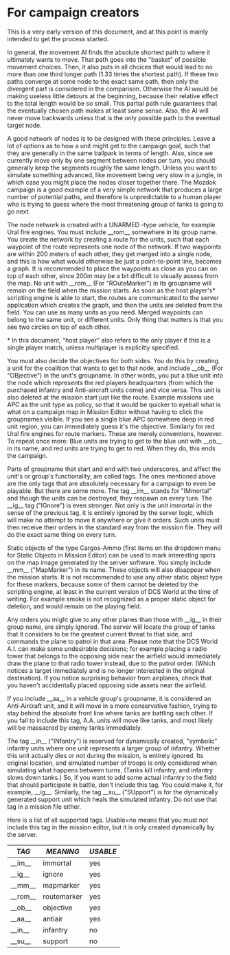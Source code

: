 # For campaign creators

This is a very early version of this document, and at this point is mainly intended to get the process started.

In general, the movement AI finds the absolute shortest path to where it ultimately wants to move. That path goes into
the "basket" of possible movement choices. Then, it also puts in all choices that would lead to no more than one third
longer path (1.33 times the shortest path). If these two paths converge at some node to the exact same path, then only
the divergent part is considered in the comparison. Otherwise the AI would be making useless little detours at the
beginning, because their relative effect to the total length would be so small. This partial path rule guarantees that
the eventually chosen path makes at least some sense. Also, the AI will never move backwards unless that is the only
possible path to the eventual target node.

A good network of nodes is to be designed with these principles. Leave a lot of options as to how a unit might get to
the campaign goal, such that they are generally in the same ballpark in terms of length. Also, since we currently move
only by one segment between nodes per turn, you should generally keep the segments roughly the same length. Unless you
want to simulate something advanced, like movement being very slow in a jungle, in which case you might place the nodes
closer together there. The Mozdok campaign is a good example of a very simple network that produces a large number of
potential paths, and therefore is unpredictable to a human player who is trying to guess where the most threatening
group of tanks is going to go next.

The node network is created with a UNARMED -type vehicle, for example Ural fire engines. You must include \_\_rom\_\_
somewhere in its group name. You create the network by creating a route for the units, such that each waypoint of the
route represents one node of the network. If two waypoints are within 200 meters of each other, they get merged into a
single node, and this is how what would otherwise be just a point-to-point line, becomes a graph. It is recommended to
place the waypoints as close as you can on top of each other, since 200m may be a bit difficult to visually assess from
the map. No unit with \_\_rom\_\_ (For "ROuteMarker") in its groupname will remain on the field when the mission starts.
As soon as the host player's* scripting engine is able to start, the routes are communicated to the server application
which creates the graph, and then the units are deleted from the field. You can use as many units as you need. Merged
waypoints can belong to the same unit, or different units. Only thing that matters is that you see two circles on top of
each other.

\* In this document, "host player" also refers to the only player if this is a single player match, unless multiplayer
is explicitly specified.

You must also decide the objectives for both sides. You do this by creating a unit for the coalition that wants to get
to that node, and include \_\_ob\_\_ (For "OBjective") in the unit's groupname. In other words, you put a blue unit into
the node which represents the red players headquarters (from which the purchased infantry and Anti-aircraft units come)
and vice versa. This unit is also deleted at the mission start just like the route. Example missions use APC as the unit
type as policy, so that it would be quicker to eyeball what is what on a campaign map in Mission Editor without having
to click the groupnames visible. If you see a single blue APC somewhere deep in red unit region, you can immediately
guess it's the objective. Similarly for red Ural fire engines for route markers. These are merely conventions, however.
To repeat once more: Blue units are trying to get to the blue unit with \_\_ob\_\_ in its name, and red units are trying
to get to red. When they do, this ends the campaign.

Parts of groupname that start and end with two underscores, and affect the unit's or group's functionality, are called
tags. The ones mentioned above are the only tags that are absolutely necessary for a campaign to even be playable. But
there are some more. The tag \_\_im\_\_ stands for "IMmortal" and though the units can be destroyed, they respawn on
every turn. The \_\_ig\_\_ tag ("IGnore") is even stronger. Not only is the unit immortal in the sense of the previous
tag, it is entirely ignored by the server logic, which will make no attempt to move it anywhere or give it orders. Such
units must then receive their orders in the standard way from the mission file. They will do the exact same thing on
every turn.

Static objects of the type Cargos-Ammo (first items on the dropdown menu for Static Objects in Mission Editor) can be
used to mark interesting spots on the map image generated by the server software. You simply include \_\_mm\_\_
("MapMarker") in its name. These objects will also disappear when the mission starts. It is not recommended to use any
other static object type for these markers, because some of them cannot be deleted by the scripting engine, at least in
the current version of DCS World at the time of writing. For example smoke is not recognized as a proper static object
for deletion, and would remain on the playing field.

Any orders you might give to any other planes than those with \_\_ig\_\_ in their group name, are simply ignored. The
server will locate the group of tanks that it considers to be the greatest current threat to that side, and commands the
plane to patrol in that area. Please note that the DCS World A.I. can make some undesirable decisions; for example
placing a radio tower that belongs to the opposing side near the airfield would immediately draw the plane to that radio
tower instead, due to the patrol order. (Which notices a target immediately and is no longer interested in the original
destination). If you notice surprising behavior from airplanes, check that you haven't accidentally placed opposing side
assets near the airfield.

If you include \_\_aa\_\_ in a vehicle group's groupname, it is considered an Anti-Aircraft unit, and it will move in a
more conservative fashion, trying to stay behind the absolute front line where tanks are battling each other. If you
fail to include this tag, A.A. units will move like tanks, and most likely will be massacred by enemy tanks immediately.

The tag \_\_in\_\_ ("INfantry") is reserved for dynamically created, "symbolic" infantry units where one unit represents
a larger group of infantry. Whether this unit actually dies or not during the mission, is entirely ignored. Its original
location, and simulated number of troops is only considered when simulating what happens between turns. (Tanks kill
infantry, and infantry slows down tanks.) So, if you want to add some actual infantry to the field that should
participate in battle, don't include this tag. You could make it, for example, \_\_ig\_\_. Similarly, the tag \_\_su\_\_
("SUpport") is for the dynamically generated support unit which heals the simulated infantry. Do not use that tag in a
mission file either.

Here is a list of all supported tags. Usable=no means that you must not include this tag in the mission editor, but it
is only created dynamically by the server.

| *TAG*       | *MEANING*   | *USABLE* |
|-------------|-------------|----------|
| \_\_im\_\_  | immortal    | yes      |
| \_\_ig\_\_  | ignore      | yes      |
| \_\_mm\_\_  | mapmarker   | yes      |
| \_\_rom\_\_ | routemarker | yes      |
| \_\_ob\_\_  | objective   | yes      |
| \_\_aa\_\_  | antiair     | yes      |
| \_\_in\_\_  | infantry    | no       |
| \_\_su\_\_  | support     | no       |
